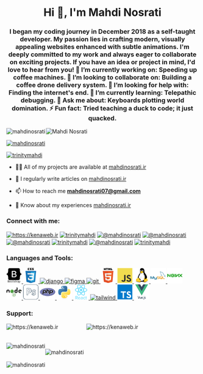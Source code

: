 <h1 align="center">Hi 👋, I'm Mahdi Nosrati</h1>
<h3 align="center">I began my coding journey in December 2018 as a self-taught developer. My passion lies in crafting modern, visually appealing websites enhanced with subtle animations. I'm deeply committed to my work and always eager to collaborate on exciting projects. If you have an idea or project in mind, I'd love to hear from you! 🔭 I’m currently working on: Speeding up coffee machines. 👯 I’m looking to collaborate on: Building a coffee drone delivery system. 🤝 I’m looking for help with: Finding the internet's end. 🌱 I’m currently learning: Telepathic debugging. 💬 Ask me about: Keyboards plotting world domination. ⚡ Fun fact: Tried teaching a duck to code; it just quacked.</h3>

<img align="right" alt="Mahdi Nosrati" width="400" src="https://present.readthedocs.io/en/latest/_images/welcome-to-coding.gif">

<p align="left"> <img src="https://komarev.com/ghpvc/?username=mahdinosrati&label=Profile%20views&color=0e75b6&style=flat" alt="mahdinosrati" /> </p>

<p align="left"> <a href="https://github.com/ryo-ma/github-profile-trophy"><img src="https://github-profile-trophy.vercel.app/?username=mahdinosrati" alt="mahdinosrati" /></a> </p>

<p align="left"> <a href="https://twitter.com/trinitymahdi" target="blank"><img src="https://img.shields.io/twitter/follow/trinitymahdi?logo=twitter&style=for-the-badge" alt="trinitymahdi" /></a> </p>

- 👨‍💻 All of my projects are available at [mahdinosrati.ir](mahdinosrati.ir)

- 📝 I regularly write articles on [mahdinosrati.ir](mahdinosrati.ir)

- 📫 How to reach me **mahdinosrati07@gmail.com**

- 📄 Know about my experiences [mahdinosrati.ir](mahdinosrati.ir)

<h3 align="left">Connect with me:</h3>
<p align="left">
<a href="https://dev.to/https://kenaweb.ir" target="blank"><img align="center" src="https://raw.githubusercontent.com/rahuldkjain/github-profile-readme-generator/master/src/images/icons/Social/devto.svg" alt="https://kenaweb.ir" height="30" width="40" /></a>
<a href="https://twitter.com/trinitymahdi" target="blank"><img align="center" src="https://raw.githubusercontent.com/rahuldkjain/github-profile-readme-generator/master/src/images/icons/Social/twitter.svg" alt="trinitymahdi" height="30" width="40" /></a>
<a href="https://linkedin.com/in/@mahdinosrati" target="blank"><img align="center" src="https://raw.githubusercontent.com/rahuldkjain/github-profile-readme-generator/master/src/images/icons/Social/linked-in-alt.svg" alt="@mahdinosrati" height="30" width="40" /></a>
<a href="https://stackoverflow.com/users/@mahdinosrati" target="blank"><img align="center" src="https://raw.githubusercontent.com/rahuldkjain/github-profile-readme-generator/master/src/images/icons/Social/stack-overflow.svg" alt="@mahdinosrati" height="30" width="40" /></a>
<a href="https://fb.com/@mahdinosrati" target="blank"><img align="center" src="https://raw.githubusercontent.com/rahuldkjain/github-profile-readme-generator/master/src/images/icons/Social/facebook.svg" alt="@mahdinosrati" height="30" width="40" /></a>
<a href="https://instagram.com/trinitymahdi" target="blank"><img align="center" src="https://raw.githubusercontent.com/rahuldkjain/github-profile-readme-generator/master/src/images/icons/Social/instagram.svg" alt="trinitymahdi" height="30" width="40" /></a>
<a href="https://www.youtube.com/c/@mahdinosrati" target="blank"><img align="center" src="https://raw.githubusercontent.com/rahuldkjain/github-profile-readme-generator/master/src/images/icons/Social/youtube.svg" alt="@mahdinosrati" height="30" width="40" /></a>
<a href="https://discord.gg/trinitymahdi" target="blank"><img align="center" src="https://raw.githubusercontent.com/rahuldkjain/github-profile-readme-generator/master/src/images/icons/Social/discord.svg" alt="trinitymahdi" height="30" width="40" /></a>
</p>

<h3 align="left">Languages and Tools:</h3>
<p align="left"> <a href="https://getbootstrap.com" target="_blank" rel="noreferrer"> <img src="https://raw.githubusercontent.com/devicons/devicon/master/icons/bootstrap/bootstrap-plain-wordmark.svg" alt="bootstrap" width="40" height="40"/> </a> <a href="https://www.w3schools.com/css/" target="_blank" rel="noreferrer"> <img src="https://raw.githubusercontent.com/devicons/devicon/master/icons/css3/css3-original-wordmark.svg" alt="css3" width="40" height="40"/> </a> <a href="https://www.djangoproject.com/" target="_blank" rel="noreferrer"> <img src="https://cdn.worldvectorlogo.com/logos/django.svg" alt="django" width="40" height="40"/> </a> <a href="https://www.figma.com/" target="_blank" rel="noreferrer"> <img src="https://www.vectorlogo.zone/logos/figma/figma-icon.svg" alt="figma" width="40" height="40"/> </a> <a href="https://git-scm.com/" target="_blank" rel="noreferrer"> <img src="https://www.vectorlogo.zone/logos/git-scm/git-scm-icon.svg" alt="git" width="40" height="40"/> </a> <a href="https://www.w3.org/html/" target="_blank" rel="noreferrer"> <img src="https://raw.githubusercontent.com/devicons/devicon/master/icons/html5/html5-original-wordmark.svg" alt="html5" width="40" height="40"/> </a> <a href="https://developer.mozilla.org/en-US/docs/Web/JavaScript" target="_blank" rel="noreferrer"> <img src="https://raw.githubusercontent.com/devicons/devicon/master/icons/javascript/javascript-original.svg" alt="javascript" width="40" height="40"/> </a> <a href="https://www.linux.org/" target="_blank" rel="noreferrer"> <img src="https://raw.githubusercontent.com/devicons/devicon/master/icons/linux/linux-original.svg" alt="linux" width="40" height="40"/> </a> <a href="https://www.mysql.com/" target="_blank" rel="noreferrer"> <img src="https://raw.githubusercontent.com/devicons/devicon/master/icons/mysql/mysql-original-wordmark.svg" alt="mysql" width="40" height="40"/> </a> <a href="https://www.nginx.com" target="_blank" rel="noreferrer"> <img src="https://raw.githubusercontent.com/devicons/devicon/master/icons/nginx/nginx-original.svg" alt="nginx" width="40" height="40"/> </a> <a href="https://nodejs.org" target="_blank" rel="noreferrer"> <img src="https://raw.githubusercontent.com/devicons/devicon/master/icons/nodejs/nodejs-original-wordmark.svg" alt="nodejs" width="40" height="40"/> </a> <a href="https://www.photoshop.com/en" target="_blank" rel="noreferrer"> <img src="https://raw.githubusercontent.com/devicons/devicon/master/icons/photoshop/photoshop-line.svg" alt="photoshop" width="40" height="40"/> </a> <a href="https://www.php.net" target="_blank" rel="noreferrer"> <img src="https://raw.githubusercontent.com/devicons/devicon/master/icons/php/php-original.svg" alt="php" width="40" height="40"/> </a> <a href="https://www.python.org" target="_blank" rel="noreferrer"> <img src="https://raw.githubusercontent.com/devicons/devicon/master/icons/python/python-original.svg" alt="python" width="40" height="40"/> </a> <a href="https://reactjs.org/" target="_blank" rel="noreferrer"> <img src="https://raw.githubusercontent.com/devicons/devicon/master/icons/react/react-original-wordmark.svg" alt="react" width="40" height="40"/> </a> <a href="https://tailwindcss.com/" target="_blank" rel="noreferrer"> <img src="https://www.vectorlogo.zone/logos/tailwindcss/tailwindcss-icon.svg" alt="tailwind" width="40" height="40"/> </a> <a href="https://www.typescriptlang.org/" target="_blank" rel="noreferrer"> <img src="https://raw.githubusercontent.com/devicons/devicon/master/icons/typescript/typescript-original.svg" alt="typescript" width="40" height="40"/> </a> <a href="https://vuejs.org/" target="_blank" rel="noreferrer"> <img src="https://raw.githubusercontent.com/devicons/devicon/master/icons/vuejs/vuejs-original-wordmark.svg" alt="vuejs" width="40" height="40"/> </a> </p>

<h3 align="left">Support:</h3>
<p><a href="https://www.buymeacoffee.com/https://kenaweb.ir"> <img align="left" src="https://cdn.buymeacoffee.com/buttons/v2/default-yellow.png" height="50" width="210" alt="https://kenaweb.ir" /></a><a href="https://ko-fi.com/https://kenaweb.ir"> <img align="left" src="https://cdn.ko-fi.com/cdn/kofi3.png?v=3" height="50" width="210" alt="https://kenaweb.ir" /></a></p><br><br>

<p><img align="left" src="https://github-readme-stats.vercel.app/api/top-langs?username=mahdinosrati&show_icons=true&locale=en&layout=compact" alt="mahdinosrati" /></p>

<p>&nbsp;<img align="center" src="https://github-readme-stats.vercel.app/api?username=mahdinosrati&show_icons=true&locale=en" alt="mahdinosrati" /></p>

<p><img align="center" src="https://github-readme-streak-stats.herokuapp.com/?user=mahdinosrati&" alt="mahdinosrati" /></p>
